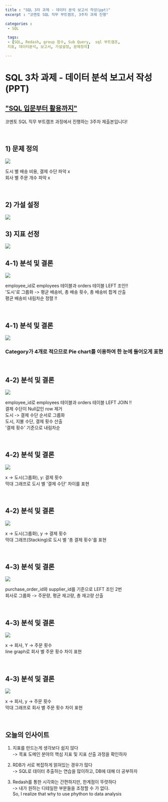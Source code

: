 ```yaml
---
title : "SQL 3차 과제 - 데이터 분석 보고서 작성(ppt)"
excerpt : "코멘토 SQL 직무 부트캠프, 3주차 과제 진행"

categories :
 - SQL

 tags:
 - [SQL, Redash, group 함수, Sub Query,  sql 부트캠프,
 지표, 데이터분석, 보고서, 가설설정, 문제정의]

---
```


SQL 3차 과제 - 데이터 분석 보고서 작성(PPT)
===========================================

## ["SQL 입문부터 활용까지"](https://comento.kr/edu/learn/ITSW/%EB%8D%B0%EC%9D%B4%ED%84%B0-G546 )


코멘토 SQL 직무 부트캠프 과정에서 진행하는 3주차 제출본입니다!

<br/>  

## 1) 문제 정의 

<img src="https://img1.daumcdn.net/thumb/R1280x0/?fname=http://t1.daumcdn.net/brunch/service/user/e0Ty/image/UEOpX3K48b6gleUi8tFrFs7Ngs4.jpg">

도시 별 배송 비용, 결제 수단 파악 x  
회사 별 주문 개수 파악 x  

<br/>


## 2) 가설 설정

<img src="https://img1.daumcdn.net/thumb/R1280x0/?fname=http://t1.daumcdn.net/brunch/service/user/e0Ty/image/qrY5m1Fs9NLOEA0UmBUIVo12S3k.jpg">

<br/>

## 3) 지표 선정

<img src="https://img1.daumcdn.net/thumb/R1280x0/?fname=http://t1.daumcdn.net/brunch/service/user/e0Ty/image/Hzc0EXRLYr9H3nRRTcugUtUVriE.jpg">

<br/>

## 4-1) 분석 및 결론 

<img src="https://img1.daumcdn.net/thumb/R1280x0/?fname=http://t1.daumcdn.net/brunch/service/user/e0Ty/image/eNFnHa51PheRDFd_1vnK38fpfrE.jpg">

employee_id로 employees 테이블과 orders 테이블 LEFT 조인!!  
'도시'로 그룹화 -> 평균 배송비, 총 배송 횟수, 총 배송비 합계 산출  
평균 배송비 내림차순 정렬 !!  

<br/>

## 4-1) 분석 및 결론

<img src="https://img1.daumcdn.net/thumb/R1280x0/?fname=http://t1.daumcdn.net/brunch/service/user/e0Ty/image/KICt37xeMV4Vv6e5GT7lkR9dk4E.jpg">

### Category가 4개로 적으므로 Pie chart를 이용하여 한 눈에 들어오게 표현  

<br/>

## 4-2) 분석 및 결론

<img src="https://img1.daumcdn.net/thumb/R1280x0/?fname=http://t1.daumcdn.net/brunch/service/user/e0Ty/image/HZadro-gUSaWxKFeIHW45sA1Mq4.jpg">

employee_id로 employees 테이블과 orders 테이블 LEFT JOIN !!    
결제 수단이 Null값인 row 제거    
도시 -> 결제 수단 순서로 그룹화     
도시, 지불 수단, 결제 횟수 산출       
'결제 횟수' 기준으로 내림차순   

<br/>

## 4-2) 분석 및 결론

<img src="https://img1.daumcdn.net/thumb/R1280x0/?fname=http://t1.daumcdn.net/brunch/service/user/e0Ty/image/ogxDDIr8UfPKh-fiomOIw-bA2Ss.jpg">

x -> 도시(그룹화), y: 결제 횟수  
막대 그래프로 도시 별 '결제 수단' 차이를 표현  

<br/>

## 4-2) 분석 및 결론

<img src="https://img1.daumcdn.net/thumb/R1280x0/?fname=http://t1.daumcdn.net/brunch/service/user/e0Ty/image/8lHZV1_vyIzEyQjdC_CpndXZoIE.jpg">

x -> 도시(그룹화), y -> 결제 횟수  
막대 그래프(Stacking)로 도시 별 '총 결제 횟수'를 표현  

<br/>

## 4-3) 분석 및 결론 

<img src="https://img1.daumcdn.net/thumb/R1280x0/?fname=http://t1.daumcdn.net/brunch/service/user/e0Ty/image/q7LdTySBHluc9WWHJOtopp9hnDk.jpg">

purchase_order_id와 supplier_id를 기준으로 LEFT 조인 2번  
회사로 그룹화 -> 주문량, 평균 재고량, 총 재고량 산출  

<br/>

## 4-3) 분석 및 결론

<img src="https://img1.daumcdn.net/thumb/R1280x0/?fname=http://t1.daumcdn.net/brunch/service/user/e0Ty/image/Ki85A69THnESFvvrRiTnnuhXSq0.jpg">

x -> 회사, Y -> 주문 횟수  
line graph로 회사 별 주문 횟수 차이 표현  

<br/>

## 4-3) 분석 및 결론

<img src="https://img1.daumcdn.net/thumb/R1280x0/?fname=http://t1.daumcdn.net/brunch/service/user/e0Ty/image/sylhznNUYvasKsMfqcv6__rVre8.jpg">

x -> 회사, y -> 주문 횟수  
막대 그래프로 회사 별 주문 횟수 차이 표현

<br/>


## 오늘의 인사이트

1) 지표를 만드는게 생각보다 쉽지 않다  
-> 목표 도메인 분야의 핵심 지표 및 지표 산출 과정을 확인하자  

2) RDB가 서로 복잡하게 얽혀있는 경우가 많다  
-> SQL로 데이터 추출하는 연습을 많이하고, DB에 대해 더 공부하자  

3) Redash를 통한 시각화는 간편하지만, 한계점이 뚜렷하다  
-> 내가 원하는 디테일한 부분들을 조정할 수 가 없다.  
 So, I realize that why to use phython to data analysis   


